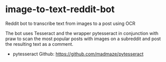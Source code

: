 # image-to-text-reddit-bot
Reddit bot to transcribe text from images to a post using OCR

The bot uses Tesseract and the wrapper pytesseract in conjunction with praw to scan the most popular posts with images on a subreddit and post the resulting text as a comment.

- pytesseract Github: https://github.com/madmaze/pytesseract
